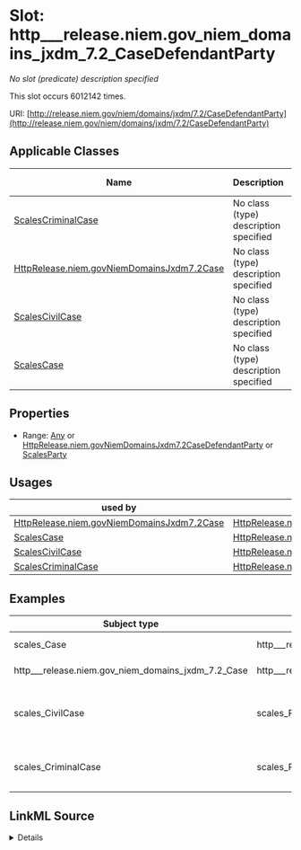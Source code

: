 

# Slot: http___release.niem.gov_niem_domains_jxdm_7.2_CaseDefendantParty


_No slot (predicate) description specified_






This slot occurs 6012142 times.


URI: [http://release.niem.gov/niem/domains/jxdm/7.2/CaseDefendantParty](http://release.niem.gov/niem/domains/jxdm/7.2/CaseDefendantParty)



<!-- no inheritance hierarchy -->





## Applicable Classes

| Name | Description | Modifies Slot |
| --- | --- | --- |
| [ScalesCriminalCase](../classes/ScalesCriminalCase.md) | No class (type) description specified |  yes  |
| [HttpRelease.niem.govNiemDomainsJxdm7.2Case](../classes/HttpRelease.niem.govNiemDomainsJxdm7.2Case.md) | No class (type) description specified |  yes  |
| [ScalesCivilCase](../classes/ScalesCivilCase.md) | No class (type) description specified |  yes  |
| [ScalesCase](../classes/ScalesCase.md) | No class (type) description specified |  yes  |







## Properties

* Range: [Any](../classes/Any.md)&nbsp;or&nbsp;<br />[HttpRelease.niem.govNiemDomainsJxdm7.2CaseDefendantParty](../classes/HttpRelease.niem.govNiemDomainsJxdm7.2CaseDefendantParty.md)&nbsp;or&nbsp;<br />[ScalesParty](../classes/ScalesParty.md)

## Usages

| used by | used in | type | used |
| ---  | --- | --- | --- |
| [HttpRelease.niem.govNiemDomainsJxdm7.2Case](../classes/HttpRelease.niem.govNiemDomainsJxdm7.2Case.md) | [HttpRelease.niem.govNiemDomainsJxdm7.2CaseDefendantParty](../classes/HttpRelease.niem.govNiemDomainsJxdm7.2CaseDefendantParty.md) | any_of[range] | [HttpRelease.niem.govNiemDomainsJxdm7.2CaseDefendantParty](../classes/HttpRelease.niem.govNiemDomainsJxdm7.2CaseDefendantParty.md) |
| [ScalesCase](../classes/ScalesCase.md) | [HttpRelease.niem.govNiemDomainsJxdm7.2CaseDefendantParty](../classes/HttpRelease.niem.govNiemDomainsJxdm7.2CaseDefendantParty.md) | any_of[range] | [HttpRelease.niem.govNiemDomainsJxdm7.2CaseDefendantParty](../classes/HttpRelease.niem.govNiemDomainsJxdm7.2CaseDefendantParty.md) |
| [ScalesCivilCase](../classes/ScalesCivilCase.md) | [HttpRelease.niem.govNiemDomainsJxdm7.2CaseDefendantParty](../classes/HttpRelease.niem.govNiemDomainsJxdm7.2CaseDefendantParty.md) | any_of[range] | [HttpRelease.niem.govNiemDomainsJxdm7.2CaseDefendantParty](../classes/HttpRelease.niem.govNiemDomainsJxdm7.2CaseDefendantParty.md) |
| [ScalesCriminalCase](../classes/ScalesCriminalCase.md) | [HttpRelease.niem.govNiemDomainsJxdm7.2CaseDefendantParty](../classes/HttpRelease.niem.govNiemDomainsJxdm7.2CaseDefendantParty.md) | any_of[range] | [HttpRelease.niem.govNiemDomainsJxdm7.2CaseDefendantParty](../classes/HttpRelease.niem.govNiemDomainsJxdm7.2CaseDefendantParty.md) |







## Examples

| Subject type | Object type | Example subject | Example object | Occurrences |
| --- | --- | --- | --- | --- |
| scales_Case | http___release.niem.gov_niem_domains_jxdm_7.2_CaseDefendantParty | scales:CivilCase | scales:Agent/akd;;1:16-cv-00001_a1 | 2586246 |
| http___release.niem.gov_niem_domains_jxdm_7.2_Case | http___release.niem.gov_niem_domains_jxdm_7.2_CaseDefendantParty | scales:CivilCase | scales:Agent/akd;;1:16-cv-00001_a1 | 2586246 |
| scales_CivilCase | scales_Party | scales:Case/ga-clayton-magistrate-civil;;0:00-cm-00001 | scales:Agent/ga-clayton-magistrate-civil;;0:00-cm-00001_a2 | 1269907 |
| scales_CriminalCase | scales_Party | scales:Case/ga-clayton-magistrate;;0:00-bc-00001 | scales:Agent/ga-clayton-magistrate;;0:00-bc-00001_a0 | 2155989 |




## LinkML Source

<details>

```yaml
name: http___release.niem.gov_niem_domains_jxdm_7.2_CaseDefendantParty
annotations:
  count:
    tag: count
    value: 6012142
description: No slot (predicate) description specified
examples:
- object:
    example_object: scales:Agent/akd;;1:16-cv-00001_a1
    example_object_type: http___release.niem.gov_niem_domains_jxdm_7.2_CaseDefendantParty
    example_predicate: http://release.niem.gov/niem/domains/jxdm/7.2/CaseDefendantParty
    example_subject: scales:CivilCase
    example_subject_type: scales_Case
- object:
    example_object: scales:Agent/akd;;1:16-cv-00001_a1
    example_object_type: http___release.niem.gov_niem_domains_jxdm_7.2_CaseDefendantParty
    example_predicate: http://release.niem.gov/niem/domains/jxdm/7.2/CaseDefendantParty
    example_subject: scales:CivilCase
    example_subject_type: http___release.niem.gov_niem_domains_jxdm_7.2_Case
- object:
    example_object: scales:Agent/ga-clayton-magistrate-civil;;0:00-cm-00001_a2
    example_object_type: scales_Party
    example_predicate: http://release.niem.gov/niem/domains/jxdm/7.2/CaseDefendantParty
    example_subject: scales:Case/ga-clayton-magistrate-civil;;0:00-cm-00001
    example_subject_type: scales_CivilCase
- object:
    example_object: scales:Agent/ga-clayton-magistrate;;0:00-bc-00001_a0
    example_object_type: scales_Party
    example_predicate: http://release.niem.gov/niem/domains/jxdm/7.2/CaseDefendantParty
    example_subject: scales:Case/ga-clayton-magistrate;;0:00-bc-00001
    example_subject_type: scales_CriminalCase
from_schema: scales-kg
rank: 1000
slot_uri: http://release.niem.gov/niem/domains/jxdm/7.2/CaseDefendantParty
alias: http___release.niem.gov_niem_domains_jxdm_7.2_CaseDefendantParty
domain_of:
- http___release.niem.gov_niem_domains_jxdm_7.2_Case
- scales_Case
- scales_CivilCase
- scales_CriminalCase
range: Any
any_of:
- range: http___release.niem.gov_niem_domains_jxdm_7.2_CaseDefendantParty
- range: scales_Party

```
</details>